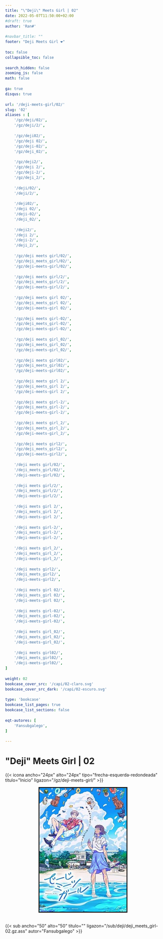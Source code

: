 ```yaml
---
title: "\"Deji\" Meets Girl | 02"
date: 2022-05-07T11:50:00+02:00
#draft: true
author: 'Ran#'

#navbar_title: ""
footer: "Deji Meets Girl ❤️"

toc: false
collapsible_toc: false

search_hidden: false
zooming_js: false
math: false

ga: true
disqus: true

url: '/deji-meets-girl/02/'
slug: '02'
aliases : [
    '/gz/deji/02/',
    '/gz/deji/2/',

    '/gz/deji02/',
    '/gz/deji 02/',
    '/gz/deji-02/',
    '/gz/deji_02/',

    '/gz/deji2/',
    '/gz/deji 2/',
    '/gz/deji-2/',
    '/gz/deji_2/',

    '/deji/02/',
    '/deji/2/',

    '/deji02/',
    '/deji 02/',
    '/deji-02/',
    '/deji_02/',

    '/deji2/',
    '/deji 2/',
    '/deji-2/',
    '/deji_2/',

    '/gz/deji meets girl/02/',
    '/gz/deji_meets_girl/02/',
    '/gz/deji-meets-girl/02/',

    '/gz/deji meets girl/2/',
    '/gz/deji_meets_girl/2/',
    '/gz/deji-meets-girl/2/',

    '/gz/deji meets girl 02/',
    '/gz/deji_meets_girl 02/',
    '/gz/deji-meets-girl 02/',

    '/gz/deji meets girl-02/',
    '/gz/deji_meets_girl-02/',
    '/gz/deji-meets-girl-02/',

    '/gz/deji meets girl_02/',
    '/gz/deji_meets_girl_02/',
    '/gz/deji-meets-girl_02/',

    '/gz/deji meets girl02/',
    '/gz/deji_meets_girl02/',
    '/gz/deji-meets-girl02/',

    '/gz/deji meets girl 2/',
    '/gz/deji_meets_girl 2/',
    '/gz/deji-meets-girl 2/',

    '/gz/deji meets girl-2/',
    '/gz/deji_meets_girl-2/',
    '/gz/deji-meets-girl-2/',

    '/gz/deji meets girl_2/',
    '/gz/deji_meets_girl_2/',
    '/gz/deji-meets-girl_2/',

    '/gz/deji meets girl2/',
    '/gz/deji_meets_girl2/',
    '/gz/deji-meets-girl2/',

    '/deji meets girl/02/',
    '/deji_meets_girl/02/',
    '/deji-meets-girl/02/',

    '/deji meets girl/2/',
    '/deji_meets_girl/2/',
    '/deji-meets-girl/2/',

    '/deji meets girl 2/',
    '/deji_meets_girl 2/',
    '/deji-meets-girl 2/',

    '/deji meets girl-2/',
    '/deji_meets_girl-2/',
    '/deji-meets-girl-2/',

    '/deji meets girl_2/',
    '/deji_meets_girl_2/',
    '/deji-meets-girl_2/',

    '/deji meets girl2/',
    '/deji_meets_girl2/',
    '/deji-meets-girl2/',

    '/deji meets girl 02/',
    '/deji_meets_girl 02/',
    '/deji-meets-girl 02/',

    '/deji meets girl-02/',
    '/deji_meets_girl-02/',
    '/deji-meets-girl-02/',

    '/deji meets girl_02/',
    '/deji_meets_girl_02/',
    '/deji-meets-girl_02/',

    '/deji meets girl02/',
    '/deji_meets_girl02/',
    '/deji-meets-girl02/',
]

weight: 02
bookcase_cover_src: '/capi/02-claro.svg'
bookcase_cover_src_dark: '/capi/02-escuro.svg'

type: 'bookcase'
bookcase_list_pages: true
bookcase_list_sections: false

eqt-autores: [
    'Fansubgalego',
]

---
```


# "Deji" Meets Girl | 02

{{< icona ancho="24px" alto="24px" tipo="frecha-esquerda-redondeada" titulo="Inicio" ligazon="/gz/deji-meets-girl/" >}}

<div style="text-align: center">
    <img style="border: 3px solid currentColor" height=400 title="deji meets girl" alt="deji meets girl" src="/portada/deji_meets_girl.jpg">
</div>

<br>

{{< sub ancho="50" alto="50" titulo="" ligazon="/sub/deji/deji_meets_girl-02.gz.ass" autor="Fansubgalego" >}}
